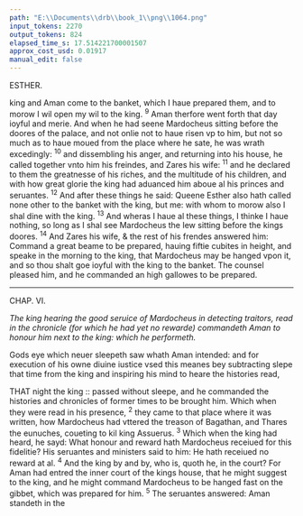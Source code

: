 ```yaml
---
path: "E:\\Documents\\drb\\book_1\\png\\1064.png"
input_tokens: 2270
output_tokens: 824
elapsed_time_s: 17.514221700001507
approx_cost_usd: 0.01917
manual_edit: false
---
```

ESTHER.

king and Aman come to the banket, which I haue prepared them, and to morow I wil open my wil to the king. <sup>9</sup> Aman therfore went forth that day ioyful and merie. And when he had seene Mardocheus sitting before the doores of the palace, and not onlie not to haue risen vp to him, but not so much as to haue moued from the place where he sate, he was wrath excedingly: <sup>10</sup> and dissembling his anger, and returning into his house, he called together vnto him his freindes, and Zares his wife: <sup>11</sup> and he declared to them the greatnesse of his riches, and the multitude of his children, and with how great glorie the king had aduanced him aboue al his princes and seruantes. <sup>12</sup> And after these things he said: Queene Esther also hath called none other to the banket with the king, but me: with whom to morow also I shal dine with the king. <sup>13</sup> And wheras I haue al these things, I thinke I haue nothing, so long as I shal see Mardocheus the Iew sitting before the kings doores. <sup>14</sup> And Zares his wife, & the rest of his frendes answered him: Command a great beame to be prepared, hauing fiftie cubites in height, and speake in the morning to the king, that Mardocheus may be hanged vpon it, and so thou shalt goe ioyful with the king to the banket. The counsel pleased him, and he commanded an high gallowes to be prepared.

<hr>

CHAP. VI.

*The king hearing the good seruice of Mardocheus in detecting traitors, read in the chronicle (for which he had yet no rewarde) commandeth Aman to honour him next to the king: which he performeth.*

<aside>Gods eye which neuer sleepeth saw whath Aman intended: and for execution of his owne diuine iustice vsed this meanes bey subtracting slepe that time from the king and inspiring his mind to heare the histories read,</aside>

THAT night the king :: passed without sleepe, and he commanded the histories and chronicles of former times to be brought him. Which when they were read in his presence, <sup>2</sup> they came to that place where it was written, how Mardocheus had vttered the treason of Bagathan, and Thares the eunuches, coueting to kil king Assuerus. <sup>3</sup> Which when the king had heard, he sayd: What honour and reward hath Mardocheus receiued for this fidelitie? His seruantes and ministers said to him: He hath receiued no reward at al. <sup>4</sup> And the king by and by, who is, quoth he, in the court? For Aman had entred the inner court of the kings house, that he might suggest to the king, and he might command Mardocheus to be hanged fast on the gibbet, which was prepared for him. <sup>5</sup> The seruantes answered: Aman standeth in the

[^1]: tion, increa- sed the kings desire to know it, moued him to promise more assured- ly, & so bound him the more to accomplish it.
